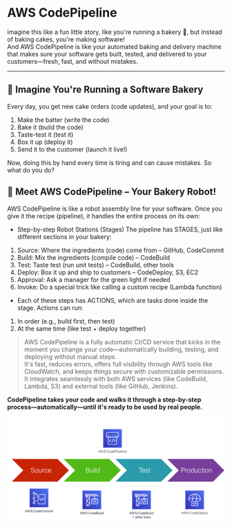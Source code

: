 # AWS CodePipeline

imagine this like a fun little story, like you're running a bakery 🍰, but instead of baking cakes, you're making software! 
 <br> And AWS CodePipeline is like your automated baking and delivery machine that makes sure your software gets built, tested, and delivered to your customers—fresh, fast, and without mistakes.

---

## 🧁 Imagine You're Running a Software Bakery
Every day, you get new cake orders (code updates), and your goal is to:

1.  Make the batter (write the code)
2.  Bake it (build the code)
3.  Taste-test it (test it)
4.  Box it up (deploy it)
5.  Send it to the customer (launch it live!)

Now, doing this by hand every time is tiring and can cause mistakes. So what do you do?

## 🤖 Meet AWS CodePipeline – Your Bakery Robot!
AWS CodePipeline is like a robot assembly line for your software.
Once you give it the recipe (pipeline), it handles the entire process on its own:

- Step-by-step Robot Stations (Stages)
The pipeline has STAGES, just like different sections in your bakery:

1. Source: Where the ingredients (code) come from – GitHub, CodeCommit
2. Build: Mix the ingredients (compile code) – CodeBuild
3. Test: Taste test (run unit tests) – CodeBuild, other tools
4. Deploy: Box it up and ship to customers – CodeDeploy, S3, EC2
5. Approval: Ask a manager for the green light if needed
6. Invoke: Do a special trick like calling a custom recipe (Lambda function)

- Each of these steps has ACTIONS, which are tasks done inside the stage. Actions can run:
1. In order (e.g., build first, then test)
2. At the same time (like test + deploy together)


> AWS CodePipeline is a fully automatic CI/CD service that kicks in the moment you change your code—automatically building, testing, and deploying without manual steps. <br>
> It's fast, reduces errors, offers full visibility through AWS tools like CloudWatch, and keeps things secure with customizable permissions. <br>
> It integrates seamlessly with both AWS services (like CodeBuild, Lambda, S3) and external tools (like GitHub, Jenkins).


**CodePipeline takes your code and walks it through a step-by-step process—automatically—until it's ready to be used by real people.**

![image alt](https://github.com/SereneSyntax04/DevOps-on-AWS/blob/ba2bee791e6177c7660d58ade62caa85236c4774/images/php-project-release-pipeline.png)
